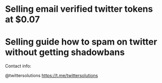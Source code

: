 # Selling email verified twitter tokens at $0.07
# Selling guide how to spam on twitter without getting shadowbans

Contact info:

@twittersolutions
https://t.me/twittersolutions
